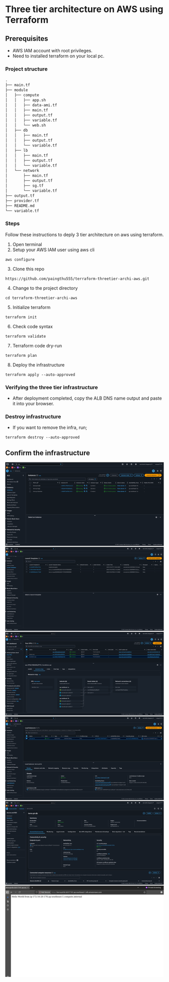 # Three tier architecture on AWS using Terraform

## Prerequisites
- AWS IAM account with root privileges.
- Need to installed terraform on your local pc.

### Project structure
```
.
├── main.tf
├── module
│   ├── compute
│   │   ├── app.sh
│   │   ├── data-ami.tf
│   │   ├── main.tf
│   │   ├── output.tf
│   │   ├── variable.tf
│   │   └── web.sh
│   ├── db
│   │   ├── main.tf
│   │   ├── output.tf
│   │   └── variable.tf
│   ├── lb
│   │   ├── main.tf
│   │   ├── output.tf
│   │   └── variable.tf
│   └── network
│       ├── main.tf
│       ├── output.tf
│       ├── sg.tf
│       └── variable.tf
├── output.tf
├── provider.tf
├── README.md
└── variable.tf
```

### Steps
Follow these instructions to deply 3 tier architecture on aws using terraform.

1. Open terminal
2. Setup your AWS IAM user using aws cli
```
aws configure
```
3. Clone this repo
```
https://github.com/paingthu555/terraform-threetier-archi-aws.git
```
4. Change to the project directory
```
cd terraform-threetier-archi-aws
```
5. Initialize terraform 
```
terraform init
```
6. Check code syntax
``` 
terraform validate
```
7. Terraform code dry-run
```
terraform plan
```
8. Deploy the infrastructure
```
terraform apply --auto-approved
```

### Verifying the three tier infrastructure
- After deployment completed, copy the ALB DNS name output and paste it into your browser.

### Destroy infrastructure
- If you want to remove the infra, run;
```
terraform destroy --auto-approved
```

## Confirm the infrastructure
![ec2](./images/threetier%20ec2.png)
![template](./images/template.png)
![vpc](./images/threetier%20vpc.png)
![lb](./images/LB.png)
![db](./images/rds_db.png)
![browser](./images/browser.png)

